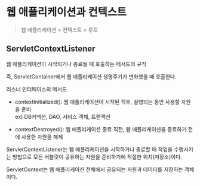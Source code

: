 # 웹 애플리케이션과 컨텍스트
>웹 애플리케이션 = 컨텍스트 = 루트

## ServletContextListener
웹 애플리케이션이 시작되거나 종료될 때 호출하는 메서드의 규칙

즉, ServletContainer에서 웹 애플리케이션 생명주기가 변화했을 때 호출한다.

리스너 인터페이스의 메서드
- contextInitialized(): 웹 애플리케이션이 시작된 직후, 실행되는 동안 사용할 자원을 준비  
ex) DB커넥션, DAO, 서비스 객체, 트랜잭션

- contextDestroyed(): 웹 애플리케이션 종료 직전, 웹 애플리케이션을 종료하기 전에 사용한 자원을 해제

ServletContextListener는 웹 애플리케이션을 시작하거나 종료할 때 작업을 수행시키는 방법으로 모든 서블릿이 공유하는 자원을 준비하기에 적절한 위치(저장소)이다.

ServletContext는 웹 애플리케이션 전체에서 공유되는 자원과 데이터를 저장하는 객체이다. 